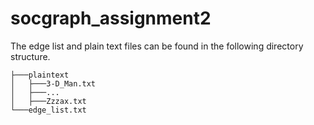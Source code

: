 # socgraph_assignment2

The edge list and plain text files can be found in the following directory structure.

```
├───plaintext
│   ├───3-D_Man.txt
│   ├───...
│   ├───Zzzax.txt
└───edge_list.txt
```
